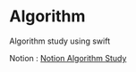 # Algorithm
Algorithm study using swift

Notion : [Notion Algorithm Study](https://iosdevsw.notion.site/Algorithm-9ebaf7c4f3bd42a5b4adc70b5c094f9d?pvs=4)
